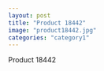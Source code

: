 ```yaml
---
layout: post
title: "Product 18442"
image: "product18442.jpg"
categories: "category1"
---
```

Product 18442
